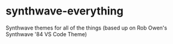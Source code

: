 # synthwave-everything
Synthwave themes for all of the things (based up on Rob Owen's Synthwave '84 VS Code Theme)
